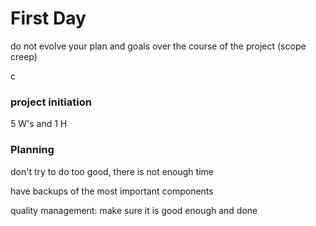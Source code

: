 # First Day

do not evolve your plan and goals over the course of the project (scope creep)

c

### project initiation

5 W's and 1 H

### Planning

don't try to do too good, there is not enough time

have backups of the most important components

quality management: make sure it is good enough and done
